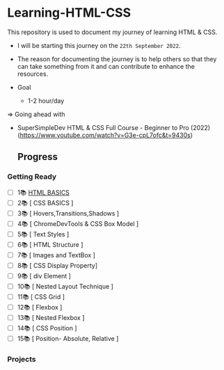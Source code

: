 # Learning-HTML-CSS

 This repository is used to document my journey of learning HTML & CSS. 
- I will be starting this journey on the `22th September 2022`.
- The reason for documenting the journey is to help others so that they can take something from it and can contribute to enhance the resources. 

- Goal
    - 1-2 hour/day 
    
=> Going ahead with 
 -  SuperSimpleDev HTML & CSS Full Course - Beginner to Pro (2022) (https://www.youtube.com/watch?v=G3e-cpL7ofc&t=9430s)

    ## Progress 

### Getting Ready
-  [ ] 1📚   [ HTML BASICS ](https://github.com/ishani-1255/Learning-JAVA/blob/main/Journey/Day01.md)
-  [ ] 2📚   [ CSS BASICS ]
-  [ ] 3📚   [ Hovers,Transitions,Shadows ]
-  [ ] 4📚   [ ChromeDevTools & CSS Box Model ]
-  [ ] 5📚   [ Text Styles ]
-  [ ] 6📚   [ HTML Structure ]
-  [ ] 7📚   [ Images and TextBox ]
-  [ ] 8📚   [ CSS Display Property]
-  [ ] 9📚   [ div Element ]
-  [ ] 10📚  [ Nested Layout Technique ]
-  [ ] 11📚  [ CSS Grid ]
-  [ ] 12📚  [ Flexbox ]
-  [ ] 13📚  [ Nested Flexbox ]
-  [ ] 14📚  [ CSS Position ]
-  [ ] 15📚  [ Position- Absolute, Relative ]

### Projects

